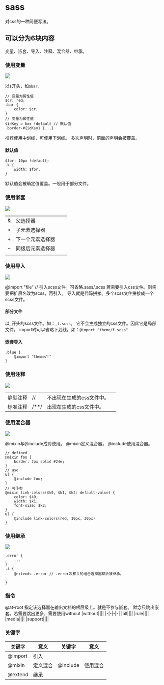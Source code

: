 # sass
对css的一种简便写法。  

## 可以分为6块内容
变量、嵌套、导入、注释、混合器、继承。

### 使用变量
![](./image/sass0.png)  

以`$`开头，如`$bar`.
```
// 变量为属性值
$cr: red;
.bar {
    color: $cr;
}
// 变量为属性值
$idKey = box !default // 默认值
.border-#{idKey} {...}

```
推荐使用中划线，可使用下划线。
多次声明时，前面的声明会被覆盖。
#### 默认值

```
$for: 10px !default;
.k {
    width: $for;
}
```
默认值会被确定值覆盖。一般用于部分文件。

### 使用嵌套
![](./image/sass1.png)  

|||||
|-|-|-|-|
|&|父选择器|||
|>|子元素选择器|||
|+|下一个元素选择器|||
|~|同级后元素选择器|||
|||||

### 使用导入
![](./image/sass2.png)  

@import "file" // 引入scss文件。可省略.sass/.scss
若需要引入css文件。则需要把扩展名改为scss，再引入。
导入就是代码拼接。多个scss文件拼接成一个scss文件。

#### 部分文件

以`_`开头的scss文件。如：`_f.scss`。
它不会生成独立的css文件。因此它是局部文件。
import时可以省略下划线。如：`@import "theme/f.scss"`

#### 嵌套导入

```
.blue {
    @import "theme/f"
}
```

### 使用注释
![](./image/sass3.png)  

|||||
|-|-|-|-|
|静默注释|//|不出现在生成的css文件中。||
|标准注释|/**/|出现在生成的css文件中。||

### 使用混合器
![](./image/sass4.png)  

@mixin与@include成对使用。
@mixin定义混合器。
@include使用混合器。

```
// defined
@mixin foo {
    border: 2px solid #24e;
}
// use
ul {
    @include foo;
}
// 可传参
@mixin link-colors($k0, $k1, $k2: default-value) {
    color: $k0;
    width: $k1;
    font-size: $k2;
}
ul {
    @include link-colors(red, 10px, 30px)
}
```

### 使用继承
![](./image/sass5.png)  

```
.error {
    ...
}
.s {
    @extends .error // .error及相关的组合选择器都会被继承。

}
```

### 指令

@at-root 指定该选择器在输出文档的根层级上。就是不参与嵌套。
        默念只跳出嵌套。若需要跳出更多，需要使用without
|without||||
|-|-|-|-|
|all||||
|rule||||
|media||||
|supoort||||

### 关键字
|关键字|意义|关键字|意义|
|-|-|-|-|
|@import|引入|||
|@mixin|定义混合|@include|使用混合|
|@extend|继承|||


